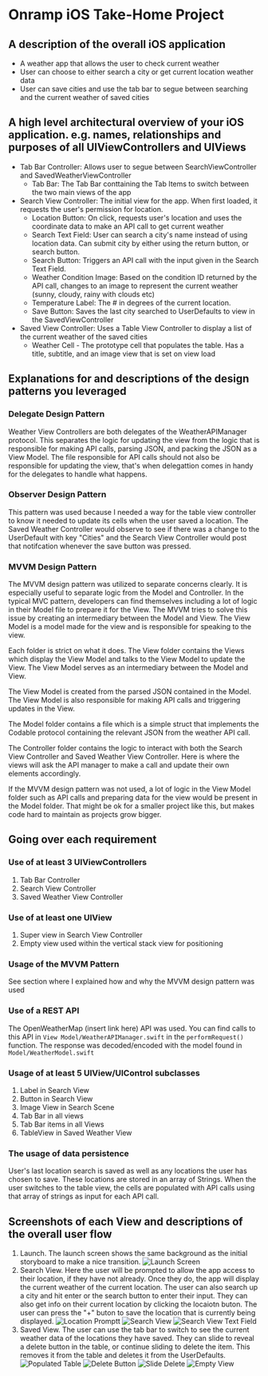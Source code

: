 # Onramp iOS Take-Home Project 

## A description of the overall iOS application
* A weather app that allows the user to check current weather
* User can choose to either search a city or get current location weather data
* User can save cities and use the tab bar to segue between searching and the current weather of saved cities

## A high level architectural overview of your iOS application. e.g. names, relationships and purposes of all UIViewControllers and UIViews
* Tab Bar Controller: Allows user to segue between SearchViewController and SavedWeatherViewController
    * Tab Bar: The Tab Bar conttaining the Tab Items to switch between the two main views of the app
* Search View Controller: The initial view for the app. When first loaded, it requests the user's permission for location.
    * Location Button: On click, requests user's location and uses the coordinate data to make an API call to get current weather
    * Search Text Field: User can search a city's name instead of using location data. Can submit city by either using the return button, or search button.
    * Search Button: Triggers an API call with the input given in the Search Text Field.
    * Weather Condition Image: Based on the condition ID returned by the API call, changes to an image to represent the current weather (sunny, cloudy, rainy with clouds etc)
    * Temperature Label: The # in degrees of the current location.
    * Save Button: Saves the last city searched to UserDefaults to view in the SavedViewController
* Saved View Controller: Uses a Table View Controller to display a list of the current weather of the saved cities
    * Weather Cell - The prototype cell that populates the table. Has a title, subtitle, and an image view that is set on view load
    

## Explanations for and descriptions of the design patterns you leveraged

### Delegate Design Pattern
Weather View Controllers are both delegates of the WeatherAPIManager protocol. This separates the logic for updating the view from the logic that is responsible for making API calls, parsing JSON, and packing the JSON as a View Model. The file responsible for API calls should not also be responsible for updating the view, that's when delegattion comes in handy for the delegates to handle what happens.

### Observer Design Pattern
This pattern was used because I needed a way for the table view controller to know it needed to update its cells when the user saved a location. The Saved Weather Controller would observe to see if there was a change to the UserDefault with key "Cities" and the Search View Controller would post that notifcation whenever the save button was pressed.

### MVVM Design Pattern
The MVVM design pattern was utilized to separate concerns clearly. It is especially useful to separate logic from the Model and Controller. In the typical MVC pattern, developers can find themselves including a lot of logic in their Model file to prepare it for the View. The MVVM tries to solve this issue by creating an intermediary between the Model and View. The View Model is a model made for the view and is responsible for speaking to the view.

Each folder is strict on what it does. The View folder contains the Views which display the View Model and talks to the View Model to update the View. The View Model serves as an intermediary between the Model and View. 

The View Model is created from the parsed JSON contained in the Model. The View Model is also responsible for making API calls and triggering updates in the View.

The Model folder contains a file which is a simple struct that implements the Codable protocol containing the relevant JSON from the weather API call.

The Controller folder contains the logic to interact with both the Search View Controller and Saved Weather View Controller. Here is where the views will ask the API manager to make a call and update their own elements accordingly.

If the MVVM design pattern was not used, a lot of logic in the View Model folder such as API calls and preparing data for the view would be present in the Model folder. That might be ok for a smaller project like this, but makes code hard to maintain as projects grow bigger.

## Going over each requirement

### Use of at least 3 UIViewControllers
1. Tab Bar Controller 
2. Search View Controller
3. Saved Weather View Controller


### Use of at least one UIView
1. Super view in Search View Controller
2. Empty view used within the vertical stack view for positioning

### Usage of the MVVM Pattern
See section where I explained how and why the MVVM design pattern was used

### Use of a REST API
The OpenWeatherMap (insert link here) API was used. You can find calls to this API in `View Model/WeatherAPIManager.swift` in the `performRequest()` function. The response was decoded/encoded with the model found in `Model/WeatherModel.swift`

### Usage of at least 5 UIView/UIControl subclasses
1. Label in Search View 
2. Button in Search View
3. Image View in Search Scene
4. Tab Bar in all views
5. Tab Bar items in all Views
6. TableView in Saved Weather View


### The usage of data persistence 
User's last location search is saved as well as any locations the user has chosen to save. These locations are stored in an array of Strings. When the user switches to the table view, the cells are populated with API calls using that array of strings as input for each API call.

## Screenshots of each View and descriptions of the overall user flow
1. Launch. The launch screen shows the same background as the initial storyboard to make a nice transition.
![Launch Screen](https://github.com/khanontheweb/OnrampProject/blob/master/Screenshots/Launch%20Screen.png)
2. Search View. Here the user will be prompted to allow the app access to their location, if they have not already. Once they do, the app will display the current weather of the current location. The user can also search up a city and hit enter or the search button to enter their input. They can also get info on their current location by clicking the locaiotn buton. The user can press the "+" buton to save the location that is currently being displayed.
![Location Promptt](https://github.com/khanontheweb/OnrampProject/blob/master/Screenshots/Location%20Alert.png)
![Search View](https://github.com/khanontheweb/OnrampProject/blob/master/Screenshots/Search%20View.png)
![Search View Text Field](https://github.com/khanontheweb/OnrampProject/blob/master/Screenshots/Search%20Text%20Field%20View.png)
3. Saved View. The user can use the tab bar to switch to see the current weather data of the locations they have saved. They can slide to reveal a delete button in the table, or continue sliding to delete the item. This removes it from the table and deletes it from the UserDefaults.
![Populated Table](https://github.com/khanontheweb/OnrampProject/blob/master/Screenshots/Populated%20Saved%20Weather%20View.png)
![Delete Button](https://github.com/khanontheweb/OnrampProject/blob/master/Screenshots/Slide%20for%20Delete%20Button.png)
![Slide Delete](https://github.com/khanontheweb/OnrampProject/blob/master/Screenshots/Slide%20to%20Delete.png)
![Empty View](https://github.com/khanontheweb/OnrampProject/blob/master/Screenshots/Empty%20Saved%20Weather%20View.png)




